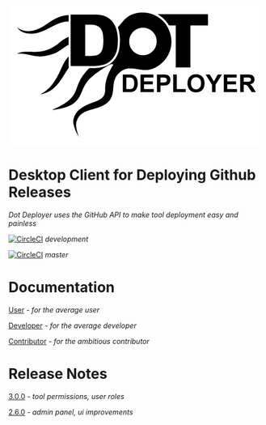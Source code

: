 ![logo](deployer-logo.png)

# Desktop Client for Deploying Github Releases
*Dot Deployer uses the GitHub API to make tool deployment easy and painless*

[![CircleCI](https://circleci.com/gh/WeConnect/dot-deployer-client/tree/dev.svg?style=svg&circle-token=6b3b28ced522f82e3b60ce3a4d8dda727efa4576)](https://circleci.com/gh/WeConnect/dot-deployer-client) *development*

[![CircleCI](https://circleci.com/gh/WeConnect/dot-deployer-client/tree/dev.svg?style=svg&circle-token=6b3b28ced522f82e3b60ce3a4d8dda727efa4576)](https://circleci.com/gh/WeConnect/dot-deployer-client) *master*

# Documentation

[User](documentation/user/README.md) *- for the average user*

[Developer](documentation/developer/README.md) *- for the average developer*

[Contributor](documentation/contributor/README.md) *- for the ambitious contributor*

# Release Notes

[3.0.0](./releases/3.0.0/README.md) *- tool permissions, user roles*

[2.6.0](./releases/2.6.0/README.md) *- admin panel, ui improvements*

